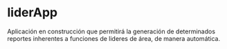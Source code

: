 # liderApp
Aplicación en construcción que permitirá la generación de determinados reportes inherentes a funciones de lideres de área, de manera automática.
